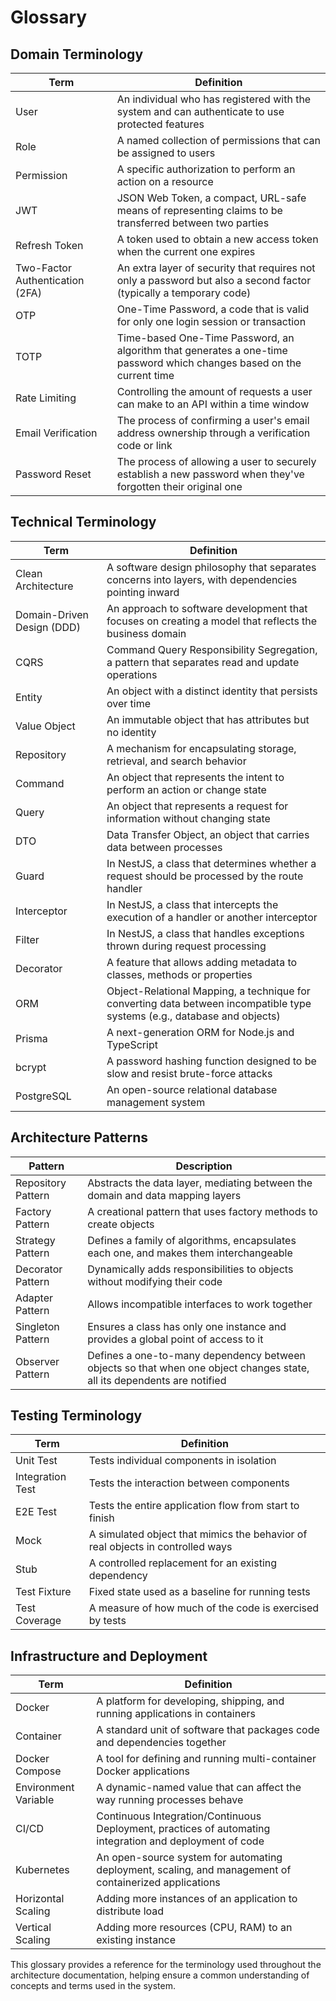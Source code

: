 # Glossary

## Domain Terminology

| Term | Definition |
|------|------------|
| User | An individual who has registered with the system and can authenticate to use protected features |
| Role | A named collection of permissions that can be assigned to users |
| Permission | A specific authorization to perform an action on a resource |
| JWT | JSON Web Token, a compact, URL-safe means of representing claims to be transferred between two parties |
| Refresh Token | A token used to obtain a new access token when the current one expires |
| Two-Factor Authentication (2FA) | An extra layer of security that requires not only a password but also a second factor (typically a temporary code) |
| OTP | One-Time Password, a code that is valid for only one login session or transaction |
| TOTP | Time-based One-Time Password, an algorithm that generates a one-time password which changes based on the current time |
| Rate Limiting | Controlling the amount of requests a user can make to an API within a time window |
| Email Verification | The process of confirming a user's email address ownership through a verification code or link |
| Password Reset | The process of allowing a user to securely establish a new password when they've forgotten their original one |

## Technical Terminology

| Term | Definition |
|------|------------|
| Clean Architecture | A software design philosophy that separates concerns into layers, with dependencies pointing inward |
| Domain-Driven Design (DDD) | An approach to software development that focuses on creating a model that reflects the business domain |
| CQRS | Command Query Responsibility Segregation, a pattern that separates read and update operations |
| Entity | An object with a distinct identity that persists over time |
| Value Object | An immutable object that has attributes but no identity |
| Repository | A mechanism for encapsulating storage, retrieval, and search behavior |
| Command | An object that represents the intent to perform an action or change state |
| Query | An object that represents a request for information without changing state |
| DTO | Data Transfer Object, an object that carries data between processes |
| Guard | In NestJS, a class that determines whether a request should be processed by the route handler |
| Interceptor | In NestJS, a class that intercepts the execution of a handler or another interceptor |
| Filter | In NestJS, a class that handles exceptions thrown during request processing |
| Decorator | A feature that allows adding metadata to classes, methods or properties |
| ORM | Object-Relational Mapping, a technique for converting data between incompatible type systems (e.g., database and objects) |
| Prisma | A next-generation ORM for Node.js and TypeScript |
| bcrypt | A password hashing function designed to be slow and resist brute-force attacks |
| PostgreSQL | An open-source relational database management system |

## Architecture Patterns

| Pattern | Description |
|---------|-------------|
| Repository Pattern | Abstracts the data layer, mediating between the domain and data mapping layers |
| Factory Pattern | A creational pattern that uses factory methods to create objects |
| Strategy Pattern | Defines a family of algorithms, encapsulates each one, and makes them interchangeable |
| Decorator Pattern | Dynamically adds responsibilities to objects without modifying their code |
| Adapter Pattern | Allows incompatible interfaces to work together |
| Singleton Pattern | Ensures a class has only one instance and provides a global point of access to it |
| Observer Pattern | Defines a one-to-many dependency between objects so that when one object changes state, all its dependents are notified |

## Testing Terminology

| Term | Definition |
|------|------------|
| Unit Test | Tests individual components in isolation |
| Integration Test | Tests the interaction between components |
| E2E Test | Tests the entire application flow from start to finish |
| Mock | A simulated object that mimics the behavior of real objects in controlled ways |
| Stub | A controlled replacement for an existing dependency |
| Test Fixture | Fixed state used as a baseline for running tests |
| Test Coverage | A measure of how much of the code is exercised by tests |

## Infrastructure and Deployment

| Term | Definition |
|------|------------|
| Docker | A platform for developing, shipping, and running applications in containers |
| Container | A standard unit of software that packages code and dependencies together |
| Docker Compose | A tool for defining and running multi-container Docker applications |
| Environment Variable | A dynamic-named value that can affect the way running processes behave |
| CI/CD | Continuous Integration/Continuous Deployment, practices of automating integration and deployment of code |
| Kubernetes | An open-source system for automating deployment, scaling, and management of containerized applications |
| Horizontal Scaling | Adding more instances of an application to distribute load |
| Vertical Scaling | Adding more resources (CPU, RAM) to an existing instance |

This glossary provides a reference for the terminology used throughout the architecture documentation, helping ensure a common understanding of concepts and terms used in the system.
